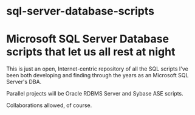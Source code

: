 # sql-server-database-scripts
Microsoft SQL Server Database scripts that let us all rest at night
============================================================

This is just an open, Internet-centric repository of all the SQL scripts I've been both developing and finding through the years as an Microsoft SQL Server's DBA.

Parallel projects will be Oracle RDBMS Server and Sybase ASE scripts.

Collaborations allowed, of course.
